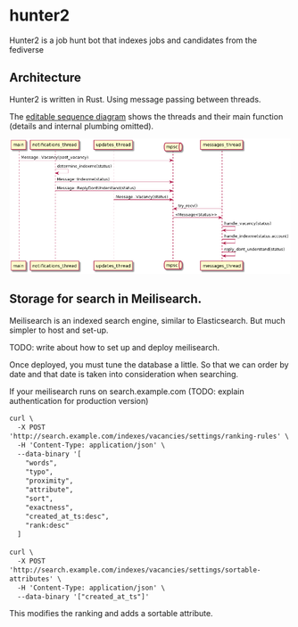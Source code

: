 # hunter2
Hunter2 is a job hunt bot that indexes jobs and candidates from the fediverse

## Architecture

Hunter2 is written in Rust. Using message passing between threads.

The [editable sequence diagram](https://www.plantuml.com/plantuml/uml/VOvFIiKm4CRtSueiNnVF0uHItWLS2Mx3a8msqAGnCodqzfPKqSJYQfZlpyVlmO9PIbWW7TTRdp2A2kYZGguN6YUkuj-yHV5hP2Dp9dH7yb9lYYKv5FfLwHI0ZqA5L4Xi3xVUbecOyRrPw2I0odsVpX6jdazVwrUq6Er-IyXYjlCPdg1Z-gV8Wb9u0EWfVZgITvF9RhVXJsYyVuV6h-NnfGvEq-LW9sarOtGBcQsZUL1q9IoV) shows the threads and their main function (details and internal plumbing omitted).

![Plantuml Sequence Diagram](/doc/sequence_diagram.png)


## Storage for search in Meilisearch.

Meilisearch is an indexed search engine, similar to Elasticsearch. But much
simpler to host and set-up.

TODO: write about how to set up and deploy meilisearch.

Once deployed, you must tune the database a little. So that we can order by
date and that date is taken into consideration when searching.

If your meilisearch runs on search.example.com (TODO: explain authentication for production version)
```
curl \
  -X POST 'http://search.example.com/indexes/vacancies/settings/ranking-rules' \
  -H 'Content-Type: application/json' \
  --data-binary '[
    "words",
    "typo",
    "proximity",
    "attribute",
    "sort",
    "exactness",
    "created_at_ts:desc",
    "rank:desc"
  ]

curl \
  -X POST 'http://search.example.com/indexes/vacancies/settings/sortable-attributes' \
  -H 'Content-Type: application/json' \
  --data-binary '["created_at_ts"]'
```
This modifies the ranking and adds a sortable attribute.
